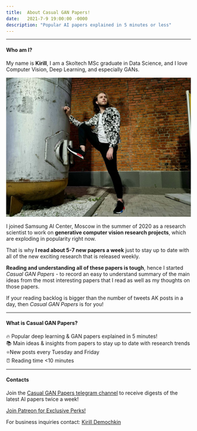 ```yaml
---
title:  About Casual GAN Papers!
date:   2021-7-9 19:00:00 -0000
description: "Popular AI papers explained in 5 minutes or less"
---
```


***

#### Who am I?

My name is **Kirill**, I am a Skoltech MSc graduate in Data Science, and I love Computer Vision, Deep Learning, and especially GANs.

![Kirill](/assets/images/kirill.jpg)

I joined Samsung AI Center, Moscow in the summer of 2020 as a research scientist to work on **generative computer vision research projects**, which are exploding in popularity right now.

That is why **I read about 5-7 new papers a week** just to stay up to date with all of the new exciting research that is released weekly. 

**Reading and understanding all of these papers is tough**, hence I started *Casual GAN Papers* - to record an easy to understand summary of the main ideas from the most interesting papers that I read as well as my thoughts on those papers.

If your reading backlog is bigger than the number of tweets AK posts in a day, then *Casual GAN Papers* is for you!

***

#### What is Casual GAN Papers?

🔥 Popular deep learning & GAN papers explained in 5 minutes!  
📚 Main ideas & insights from papers to stay up to date with research trends   
⭐️New posts every Tuesday and Friday  
⏰ Reading time <10 minutes  

***

#### Contacts

Join the [Casual GAN Papers telegram channel](https://t.me/joinchat/KeutnzlvetRkZGZi)
to receive digests of the latest AI papers twice a week!

<a href="https://www.patreon.com/bePatron?u=53448948" data-patreon-widget-type="become-patron-button">Join Patreon for Exclusive Perks!</a><script async src="https://c6.patreon.com/becomePatronButton.bundle.js"></script>

For business inquiries contact: [Kirill Demochkin](mailto:kdemochkin@gmail.com)
